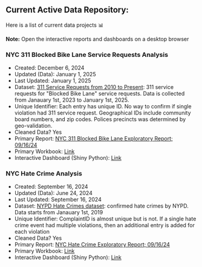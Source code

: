 ## Current Active Data Repository: 
Here is a list of current data projects 📊

**Note:** Open the interactive reports and dashboards on a desktop browser

### NYC 311 Blocked Bike Lane Service Requests Analysis
* Created: December 6, 2024
* Updated (Data): January 1, 2025
* Last Updated: January 1, 2025
* Dataset: [311 Service Requests from 2010 to Present](https://data.cityofnewyork.us/Social-Services/311-Service-Requests-from-2010-to-Present/erm2-nwe9/about_data/): 311 service requests for "Blocked Bike Lane" service requests. Data is collected from Janauary 1st, 2023 to January 1st, 2025.
* Unique Identifier: Each entry has unique ID. No way to confirm if single violation had 311 service request. Geographical IDs include community board numbers, and zip codes. Polices precincts was determined by geo-validation.
* Cleaned Data? Yes
* Primary Report: [NYC 311 Blocked Bike Lane Exploratory Report; 09/16/24](https://nbviewer.org/github/sustainabu/OpenDataNYC/blob/main/311_BlockedBikeLane/BlockBikeLane%20Report_01_01_25.ipynb)
* Primary Workbook: [Link](https://github.com/sustainabu/OpenDataNYC/blob/main/311_BlockedBikeLane/311%20Bike%20Final%20Draft.ipynb)
* Interactive Dashboard (Shiny Python): [Link](https://sustainabu.shinyapps.io/blockedbikelanedashboard/)


### NYC Hate Crime Analysis
* Created: September 16, 2024
* Updated (Data): June 24, 2024
* Last Updated: September 16, 2024
* Dataset: [NYPD Hate Crimes dataset](https://data.cityofnewyork.us/Public-Safety/NYPD-Hate-Crimes/bqiq-cu78/about_data): confirmed hate crimes by NYPD. Data starts from Janauary 1st, 2019
* Unique Identifier: ComplaintID is almost unique but is not. If a single hate crime event had multiple violations, then an additional entry is added for each violation
* Cleaned Data? Yes
* Primary Report: [NYC Hate Crime Exploratory Report; 09/16/24](https://nbviewer.org/github/sustainabu/OpenDataNYC/blob/main/NYCHateCrime/NYC%20Hate%20Crime%20ReportU.ipynb)
* Primary Workbook: [Link](https://github.com/sustainabu/OpenDataNYC/blob/main/NYCHateCrime/HateCrime_Workbook.ipynb)
* Interactive Dashboard (Shiny Python): [Link](https://sustainabu.shinyapps.io/hatenotokay/)
